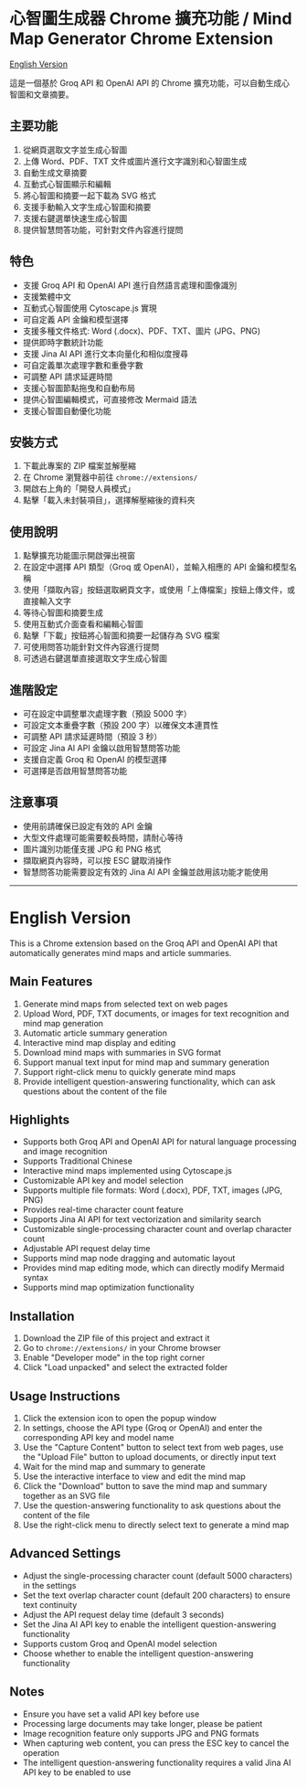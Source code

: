 # 心智圖生成器 Chrome 擴充功能 / Mind Map Generator Chrome Extension

[English Version](#english-version)

這是一個基於 Groq API 和 OpenAI API 的 Chrome 擴充功能，可以自動生成心智圖和文章摘要。

## 主要功能

1. 從網頁選取文字並生成心智圖
2. 上傳 Word、PDF、TXT 文件或圖片進行文字識別和心智圖生成
3. 自動生成文章摘要
4. 互動式心智圖顯示和編輯
5. 將心智圖和摘要一起下載為 SVG 格式
6. 支援手動輸入文字生成心智圖和摘要
7. 支援右鍵選單快速生成心智圖
8. 提供智慧問答功能，可針對文件內容進行提問

## 特色

- 支援 Groq API 和 OpenAI API 進行自然語言處理和圖像識別
- 支援繁體中文
- 互動式心智圖使用 Cytoscape.js 實現
- 可自定義 API 金鑰和模型選擇
- 支援多種文件格式: Word (.docx)、PDF、TXT、圖片 (JPG、PNG)
- 提供即時字數統計功能
- 支援 Jina AI API 進行文本向量化和相似度搜尋
- 可自定義單次處理字數和重疊字數
- 可調整 API 請求延遲時間
- 支援心智圖節點拖曳和自動布局
- 提供心智圖編輯模式，可直接修改 Mermaid 語法
- 支援心智圖自動優化功能

## 安裝方式

1. 下載此專案的 ZIP 檔案並解壓縮
2. 在 Chrome 瀏覽器中前往 `chrome://extensions/`
3. 開啟右上角的「開發人員模式」
4. 點擊「載入未封裝項目」，選擇解壓縮後的資料夾

## 使用說明

1. 點擊擴充功能圖示開啟彈出視窗
2. 在設定中選擇 API 類型（Groq 或 OpenAI），並輸入相應的 API 金鑰和模型名稱
3. 使用「擷取內容」按鈕選取網頁文字，或使用「上傳檔案」按鈕上傳文件，或直接輸入文字
4. 等待心智圖和摘要生成
5. 使用互動式介面查看和編輯心智圖
6. 點擊「下載」按鈕將心智圖和摘要一起儲存為 SVG 檔案
7. 可使用問答功能針對文件內容進行提問
8. 可透過右鍵選單直接選取文字生成心智圖

## 進階設定

- 可在設定中調整單次處理字數（預設 5000 字）
- 可設定文本重疊字數（預設 200 字）以確保文本連貫性
- 可調整 API 請求延遲時間（預設 3 秒）
- 可設定 Jina AI API 金鑰以啟用智慧問答功能
- 支援自定義 Groq 和 OpenAI 的模型選擇
- 可選擇是否啟用智慧問答功能

## 注意事項

- 使用前請確保已設定有效的 API 金鑰
- 大型文件處理可能需要較長時間，請耐心等待
- 圖片識別功能僅支援 JPG 和 PNG 格式
- 擷取網頁內容時，可以按 ESC 鍵取消操作
- 智慧問答功能需要設定有效的 Jina AI API 金鑰並啟用該功能才能使用

---

# English Version

This is a Chrome extension based on the Groq API and OpenAI API that automatically generates mind maps and article summaries.

## Main Features

1. Generate mind maps from selected text on web pages
2. Upload Word, PDF, TXT documents, or images for text recognition and mind map generation
3. Automatic article summary generation
4. Interactive mind map display and editing
5. Download mind maps with summaries in SVG format
6. Support manual text input for mind map and summary generation
7. Support right-click menu to quickly generate mind maps
8. Provide intelligent question-answering functionality, which can ask questions about the content of the file

## Highlights

- Supports both Groq API and OpenAI API for natural language processing and image recognition
- Supports Traditional Chinese
- Interactive mind maps implemented using Cytoscape.js
- Customizable API key and model selection
- Supports multiple file formats: Word (.docx), PDF, TXT, images (JPG, PNG)
- Provides real-time character count feature
- Supports Jina AI API for text vectorization and similarity search
- Customizable single-processing character count and overlap character count
- Adjustable API request delay time
- Supports mind map node dragging and automatic layout
- Provides mind map editing mode, which can directly modify Mermaid syntax
- Supports mind map optimization functionality

## Installation

1. Download the ZIP file of this project and extract it
2. Go to `chrome://extensions/` in your Chrome browser
3. Enable "Developer mode" in the top right corner
4. Click "Load unpacked" and select the extracted folder

## Usage Instructions

1. Click the extension icon to open the popup window
2. In settings, choose the API type (Groq or OpenAI) and enter the corresponding API key and model name
3. Use the "Capture Content" button to select text from web pages, use the "Upload File" button to upload documents, or directly input text
4. Wait for the mind map and summary to generate
5. Use the interactive interface to view and edit the mind map
6. Click the "Download" button to save the mind map and summary together as an SVG file
7. Use the question-answering functionality to ask questions about the content of the file
8. Use the right-click menu to directly select text to generate a mind map

## Advanced Settings

- Adjust the single-processing character count (default 5000 characters) in the settings
- Set the text overlap character count (default 200 characters) to ensure text continuity
- Adjust the API request delay time (default 3 seconds)
- Set the Jina AI API key to enable the intelligent question-answering functionality
- Supports custom Groq and OpenAI model selection
- Choose whether to enable the intelligent question-answering functionality

## Notes

- Ensure you have set a valid API key before use
- Processing large documents may take longer, please be patient
- Image recognition feature only supports JPG and PNG formats
- When capturing web content, you can press the ESC key to cancel the operation
- The intelligent question-answering functionality requires a valid Jina AI API key to be enabled to use
